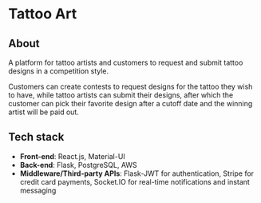 # Tattoo Art

## About

A platform for tattoo artists and customers to request and submit tattoo designs in a competition style.

Customers can create contests to request designs for the tattoo they wish to have, while tattoo artists can submit their designs, after which the customer can pick their favorite design after a cutoff date and the winning artist will be paid out.


## Tech stack

- **Front-end**: React.js, Material-UI
- **Back-end**: Flask, PostgreSQL, AWS
- **Middleware/Third-party APIs**: Flask-JWT for authentication, Stripe for credit card payments, Socket.IO for real-time notifications and instant messaging